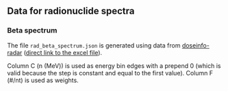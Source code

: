 ## Data for radionuclide spectra

### Beta spectrum

The file `rad_beta_spectrum.json` is generated using data from
[doseinfo-radar](https://www.doseinfo-radar.com/RADARDecay.html)
([direct link to the excel file](https://www.doseinfo-radar.com/BetaSpec.zip)).

Column C (n (MeV)) is used as energy bin edges with a prepend 0 (which is valid
because the step is constant and equal to the first value).
Column F (#/nt) is used as weights.
